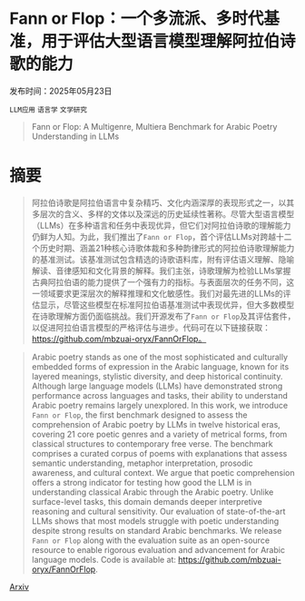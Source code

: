 # Fann or Flop：一个多流派、多时代基准，用于评估大型语言模型理解阿拉伯诗歌的能力

发布时间：2025年05月23日

`LLM应用` `语言学` `文学研究`

> Fann or Flop: A Multigenre, Multiera Benchmark for Arabic Poetry Understanding in LLMs

# 摘要

> 阿拉伯诗歌是阿拉伯语言中复杂精巧、文化内涵深厚的表现形式之一，以其多层次的含义、多样的文体以及深远的历史延续性著称。尽管大型语言模型（LLMs）在多种语言和任务中表现优异，但它们对阿拉伯诗歌的理解能力仍鲜为人知。为此，我们推出了`Fann or Flop`，首个评估LLMs对跨越十二个历史时期、涵盖21种核心诗歌体裁和多种韵律形式的阿拉伯诗歌理解能力的基准测试。该基准测试包含精选的诗歌语料库，附有评估语义理解、隐喻解读、音律感知和文化背景的解释。我们主张，诗歌理解为检验LLMs掌握古典阿拉伯语的能力提供了一个强有力的指标。与表面层次的任务不同，这一领域要求更深层次的解释推理和文化敏感性。我们对最先进的LLMs的评估显示，尽管这些模型在标准阿拉伯语基准测试中表现优异，但大多数模型在诗歌理解方面仍面临挑战。我们开源发布了`Fann or Flop`及其评估套件，以促进阿拉伯语言模型的严格评估与进步。代码可在以下链接获取：https://github.com/mbzuai-oryx/FannOrFlop。


> Arabic poetry stands as one of the most sophisticated and culturally embedded forms of expression in the Arabic language, known for its layered meanings, stylistic diversity, and deep historical continuity. Although large language models (LLMs) have demonstrated strong performance across languages and tasks, their ability to understand Arabic poetry remains largely unexplored. In this work, we introduce `Fann or Flop`, the first benchmark designed to assess the comprehension of Arabic poetry by LLMs in twelve historical eras, covering 21 core poetic genres and a variety of metrical forms, from classical structures to contemporary free verse. The benchmark comprises a curated corpus of poems with explanations that assess semantic understanding, metaphor interpretation, prosodic awareness, and cultural context. We argue that poetic comprehension offers a strong indicator for testing how good the LLM is in understanding classical Arabic through the Arabic poetry. Unlike surface-level tasks, this domain demands deeper interpretive reasoning and cultural sensitivity. Our evaluation of state-of-the-art LLMs shows that most models struggle with poetic understanding despite strong results on standard Arabic benchmarks. We release `Fann or Flop` along with the evaluation suite as an open-source resource to enable rigorous evaluation and advancement for Arabic language models. Code is available at: https://github.com/mbzuai-oryx/FannOrFlop.

[Arxiv](https://arxiv.org/abs/2505.18152)